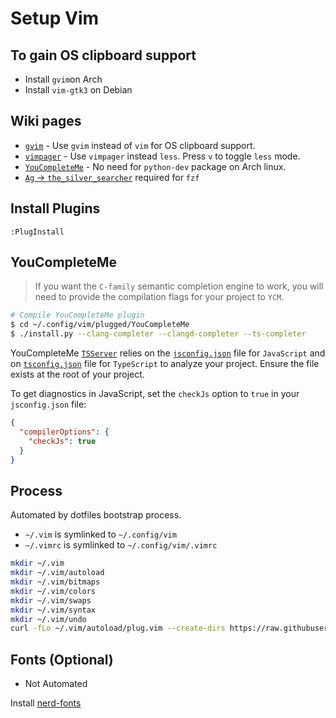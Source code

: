 # Setup Vim

## To gain OS clipboard support

* Install `gvim`on Arch
* Install `vim-gtk3` on Debian

## Wiki pages

* [`gvim`](https://wiki.archlinux.org/index.php/vim) - Use `gvim` instead of `vim` for OS clipboard support.
* [`vimpager`](https://wiki.archlinux.org/index.php/Vim) - Use `vimpager` instead `less`. Press `v` to toggle `less` mode.
* [`YouCompleteMe`](https://github.com/Valloric/YouCompleteMe) - No need for `python-dev` package on Arch linux.
* [`Ag` -> `the_silver_searcher`](https://github.com/ggreer/the_silver_searcher) required for `fzf`

## Install Plugins

```vim
:PlugInstall
```

## YouCompleteMe

> If you want the `C-family` semantic completion engine to work,
> you will need to provide the compilation flags for your project to `YCM`.

```bash
# Compile YouCompleteMe plugin
$ cd ~/.config/vim/plugged/YouCompleteMe
$ ./install.py --clang-completer --clangd-completer --ts-completer
```

YouCompleteMe
[`TSServer`](https://github.com/Microsoft/TypeScript/tree/master/src/server) relies on the
[`jsconfig.json`](https://code.visualstudio.com/docs/languages/jsconfig) file for `JavaScript` and on
[`tsconfig.json`](https://www.typescriptlang.org/docs/handbook/tsconfig-json.html) file for `TypeScript`
to analyze your project.
Ensure the file exists at the root of your project.

To get diagnostics in JavaScript, set the `checkJs` option to `true` in your
`jsconfig.json` file:
```json
{
  "compilerOptions": {
    "checkJs": true
  }
}
```

## Process

Automated by dotfiles bootstrap process.

* `~/.vim` is symlinked to `~/.config/vim`
* `~/.vimrc` is symlinked to `~/.config/vim/.vimrc`

```bash
mkdir ~/.vim
mkdir ~/.vim/autoload
mkdir ~/.vim/bitmaps
mkdir ~/.vim/colors
mkdir ~/.vim/swaps
mkdir ~/.vim/syntax
mkdir ~/.vim/undo
curl -fLo ~/.vim/autoload/plug.vim --create-dirs https://raw.githubusercontent.com/junegunn/vim-plug/master/plug.vim
```

## Fonts (Optional)

* Not Automated

Install [nerd-fonts](https://github.com/ryanoasis/nerd-fonts)

